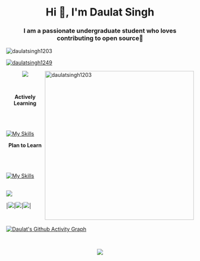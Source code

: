 <h1 align="center">Hi 👋, I'm Daulat Singh</h1>
<h3 align="center">I am a passionate undergraduate student who loves contributing to open source🦚</h3>


<p align="left"> <img src="https://komarev.com/ghpvc/?username=Daulat1249&label=Profile%20views&color=0e75b6&style=flat" alt="daulatsingh1203" /> </p>

<p align="left"> <a href="https://twitter.com/daulatsingh1249" target="blank"><img src="https://img.shields.io/twitter/follow/daulatsingh1249?logo=twitter&style=for-the-badge" alt="daulatsingh1249" /></a> </p>

<img align="right" alt="daulatsingh1203" width="400" src="https://cdn.dribbble.com/users/934149/screenshots/14906513/media/a67557775535a7650548b65b4ad18cc8.gif" />

<p align="center"> 
<img src="assests/nightlife.gif" /> </p>
<br>

<p align="center"> 
<strong> Actively Learning </strong>
</p>

&nbsp; &nbsp; &nbsp; &nbsp; &nbsp;  &nbsp;  &nbsp; &nbsp; &nbsp; &nbsp; &nbsp;  &nbsp; &nbsp; &nbsp; &nbsp; &nbsp; &nbsp; &nbsp; &nbsp;  &nbsp; &nbsp; &nbsp; &nbsp; &nbsp;  &nbsp; &nbsp; &nbsp; &nbsp; &nbsp; &nbsp; &nbsp; [![My Skills](https://skillicons.dev/icons?i=docker,go,git,linux,html,css,js,kubernetes)](https://skillicons.dev)
<br>

<p align="center"> 
<strong> Plan to  Learn </strong>
</p>

&nbsp; &nbsp; &nbsp; &nbsp; &nbsp; &nbsp; &nbsp; &nbsp; &nbsp;  &nbsp;  &nbsp; &nbsp; &nbsp; &nbsp; &nbsp;  &nbsp; &nbsp; &nbsp; &nbsp; &nbsp; &nbsp; &nbsp; &nbsp;  &nbsp; &nbsp; &nbsp; &nbsp; &nbsp;  &nbsp; &nbsp; &nbsp; &nbsp; &nbsp; &nbsp; &nbsp; [![My Skills](https://skillicons.dev/icons?i=py,react,bootstrap,sass,ts,netlify)](https://skillicons.dev)

<p align="left">
<br>
<img align="left" src="assests/lofi.gif" />
<br>
</p>

<!--
**Currently Learning**  
![HTML5](https://img.shields.io/badge/html5-%23E34F26.svg?style=for-the-badge&logo=html5&logoColor=white)
![CSS3](https://img.shields.io/badge/css3-%231572B6.svg?style=for-the-badge&logo=css3&logoColor=white)
![JavaScript](https://img.shields.io/badge/javascript-%23323330.svg?style=for-the-badge&logo=javascript&logoColor=%23F7DF1E)
![GitHub](https://img.shields.io/badge/github-%23121011.svg?style=for-the-badge&logo=github&logoColor=white)

**Plan to Learn**  
![Python](https://img.shields.io/badge/python-3670A0?style=for-the-badge&logo=python&logoColor=ffdd54)
![TypeScript](https://img.shields.io/badge/typescript-%23007ACC.svg?style=for-the-badge&logo=typescript&logoColor=white)
![React](https://img.shields.io/badge/react-%2320232a.svg?style=for-the-badge&logo=react&logoColor=%2361DAFB)
![Threejs](https://img.shields.io/badge/threejs-black?style=for-the-badge&logo=three.js&logoColor=white)
![SASS](https://img.shields.io/badge/SASS-hotpink.svg?style=for-the-badge&logo=SASS&logoColor=white)
![TailwindCSS](https://img.shields.io/badge/tailwindcss-%2338B2AC.svg?style=for-the-badge&logo=tailwind-css&logoColor=white)
![Anaconda](https://img.shields.io/badge/Anaconda-%2344A833.svg?style=for-the-badge&logo=anaconda&logoColor=white)
![Bootstrap](https://img.shields.io/badge/bootstrap-%23563D7C.svg?style=for-the-badge&logo=bootstrap&logoColor=white)
![NPM](https://img.shields.io/badge/NPM-%23000000.svg?style=for-the-badge&logo=npm&logoColor=white)
![NodeJS](https://img.shields.io/badge/node.js-6DA55F?style=for-the-badge&logo=node.js&logoColor=white)
![Firebase](https://img.shields.io/badge/Firebase-039BE5?style=for-the-badge&logo=Firebase&logoColor=white)
![Adobe Photoshop](https://img.shields.io/badge/adobe%20photoshop-%2331A8FF.svg?style=for-the-badge&logo=adobe%20photoshop&logoColor=white)


**Education**  
![CodePen](https://img.shields.io/badge/Codepen-000000?style=for-the-badge&logo=codepen&logoColor=white)
![Hackerrank](https://img.shields.io/badge/-Hackerrank-2EC866?style=for-the-badge&logo=HackerRank&logoColor=white)
![LeetCode](https://img.shields.io/badge/LeetCode-000000?style=for-the-badge&logo=LeetCode&logoColor=#d16c06)
![Stack Overflow](https://img.shields.io/badge/-Stackoverflow-FE7A16?style=for-the-badge&logo=stack-overflow&logoColor=white)
![Google](https://img.shields.io/badge/google-4285F4?style=for-the-badge&logo=google&logoColor=white)
![Codewars](https://img.shields.io/badge/Codewars-B1361E?style=for-the-badge&logo=codewars&logoColor=grey)
![FreeCodeCamp](https://img.shields.io/badge/Freecodecamp-%23123.svg?&style=for-the-badge&logo=freecodecamp&logoColor=green)
![MDN Web Docs](https://img.shields.io/badge/MDN_Web_Docs-black?style=for-the-badge&logo=mdnwebdocs&logoColor=white)
![Udemy](https://img.shields.io/badge/Udemy-A435F0?style=for-the-badge&logo=Udemy&logoColor=white)
![Coursera](https://img.shields.io/badge/Coursera-%230056D2.svg?style=for-the-badge&logo=Coursera&logoColor=white)


0079fa Border Color and Points
2100fa Graph text and Line Color
000000 Background Color
-->


|![](http://github-profile-summary-cards.vercel.app/api/cards/stats?username=Daulat1249&theme=github_dark)|![](http://github-profile-summary-cards.vercel.app/api/cards/productive-time?username=Daulat1249&theme=github_dark&utcOffset=8)|![](http://github-profile-summary-cards.vercel.app/api/cards/profile-details?username=Daulat1249&theme=github_dark)|


<br>

[![Daulat's Github Activity Graph](https://github-readme-activity-graph.cyclic.app/graph?username=Daulat1249&custom_title=Daulat's%20GitHub%20Activity%20Graph&bg_color=000000&color=0079fa&line=2100fa&point=0079fa&area=true&hide_border=true)](https://github.com/ashutosh00710/github-readme-activity-graph)

<br>

<p align="center">
<img align="center" src="assests/loficity.gif" />
<br>
</p>

